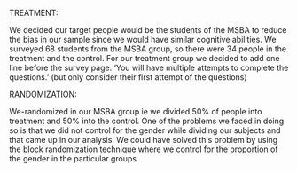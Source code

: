 
TREATMENT:

We decided our target people would be the students of the MSBA to reduce the bias in our sample since we would have similar cognitive abilities.
We surveyed 68 students from the MSBA group, so there were 34 people in the treatment and the control.
For our treatment group we decided to add one line before the survey page: ‘You will have multiple attempts to complete the questions.’ (but only consider their first attempt of the questions)


RANDOMIZATION:


We-randomized in our MSBA group ie we divided 50% of people into treatment and 50% into the control.
One of the problems we faced in doing so is that we did not control for the gender while dividing our subjects and that came up in our analysis.
We could have solved this problem by using the block randomization technique where we control for the proportion of the gender in the particular groups

